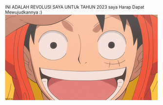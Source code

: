 INI ADALAH REVOLUSI SAYA UNTUk TAHUN 2023
saya Harap Dapat Mewujudkannya :) 
![](https://github.com/rolfzy/try/blob/main/3769.gif)
